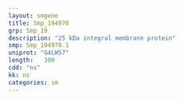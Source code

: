```yaml
---
layout: smgene
title: Smp_194970
grp: Smp_19
description: "25 kDa integral membrane protein"
smp: Smp_194970.1
uniprot: "G4LW57"
length:   300
cdd: "ns"
kk: ns
categories: sm
---
```


